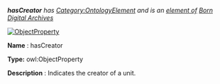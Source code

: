 ___hasCreator__ 
 has
 [Category:OntologyElement](../../Category/OntologyElement "Category:OntologyElement") 
 and is an
 [element of](../../Property/ElementOf "Property:ElementOf") 
[Born Digital Archives](../../Submissions/Born_Digital_Archives "Submissions:Born Digital Archives")_




  





[![ObjectProperty](../../images/thumb/c/c3/ObjectProperty.gif/45px-ObjectProperty.gif)](../../Image/ObjectProperty.gif "ObjectProperty")


__Name__ 
 : hasCreator
 



__Type:__ 
 owl:ObjectProperty
 



__Description__ 
 : Indicates the creator of a unit.